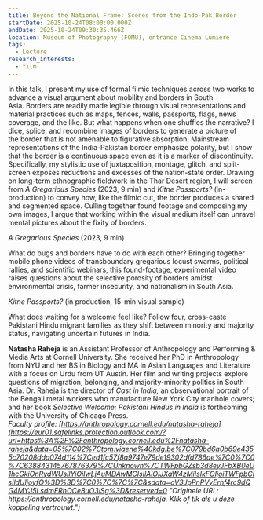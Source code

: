 ```yaml
---
title: Beyond the National Frame: Scenes from the Indo-Pak Border
startDate: 2025-10-24T08:00:00.000Z
endDate: 2025-10-24T09:30:35.466Z
location: Museum of Photography (FOMU), entrance Cinema Lumière
tags:
  - Lecture
research_interests:
  - film
---
```

In this talk, I present my use of formal filmic techniques across two works to advance a visual argument about mobility and borders in South Asia. Borders are readily made legible through visual representations and material practices such as maps, fences, walls, passports, flags, news coverage, and the like. But what happens when one shuffles the narrative? I dice, splice, and recombine images of borders to generate a picture of the border that is not amenable to figurative absorption. Mainstream representations of the India-Pakistan border emphasize polarity, but I show that the border is a continuous space even as it is a marker of discontinuity. Specifically, my stylistic use of juxtaposition, montage, glitch, and split-screen exposes reductions and excesses of the nation-state order. Drawing on long-term ethnographic fieldwork in the Thar Desert region, I will screen from *A Gregarious Species* (2023, 9 min) and *Kitne Passports?* (in-production) to convey how, like the filmic cut, the border produces a shared and segmented space. Culling together found footage and composing my own images, I argue that working within the visual medium itself can unravel mental pictures about the fixity of borders.

*A Gregarious Species* (2023, 9 min)

What do bugs and borders have to do with each other? Bringing together mobile phone videos of transboundary gregarious locust swarms, political rallies, and scientific webinars, this found-footage, experimental video raises questions about the selective porosity of borders amidst environmental crisis, farmer insecurity, and nationalism in South Asia. 

*Kitne Passports?* (in production, 15-min visual sample)

What does waiting for a welcome feel like? Follow four, cross-caste Pakistani Hindu migrant families as they shift between minority and majority status, navigating uncertain futures in India. 

**Natasha Raheja** is an Assistant Professor of Anthropology and Performing & Media Arts at Cornell University. She received her PhD in Anthropology from NYU and her BS in Biology and MA in Asian Languages and Literature with a focus on Urdu from UT Austin. Her film and writing projects explore questions of migration, belonging, and majority-minority politics in South Asia. Dr. Raheja is the director of *Cast in India,* an observational portrait of the Bengali metal workers who manufacture New York City manhole covers; and her book *Selective Welcome: Pakistani Hindus in India* is forthcoming with the University of Chicago Press. \
*Faculty profile: [https://anthropology.cornell.edu/natasha-raheja](https://eur01.safelinks.protection.outlook.com/?url=https%3A%2F%2Fanthropology.cornell.edu%2Fnatasha-raheja&data=05%7C02%7Ctom.viaene%40kdg.be%7C079bd6a0b69e4355c70208dda074d114%7Ced1fc57f8a9747e79de19302dfd786ae%7C0%7C0%7C638843145767876379%7CUnknown%7CTWFpbGZsb3d8eyJFbXB0eU1hcGkiOnRydWUsIlYiOiIwLjAuMDAwMCIsIlAiOiJXaW4zMiIsIkFOIjoiTWFpbCIsIldUIjoyfQ%3D%3D%7C0%7C%7C%7C&sdata=aV3JpPnPVyErhf4rc9dQG4MYJ5LsdmFRhOCe8uO3iSg%3D&reserved=0 "Originele URL: https\://anthropology.cornell.edu/natasha-raheja. Klik of tik als u deze koppeling vertrouwt.")*
